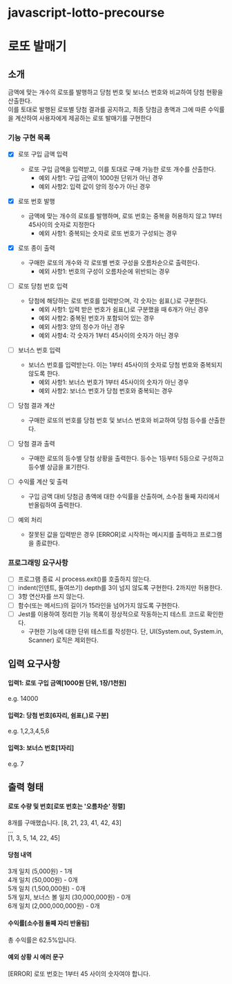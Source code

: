 # javascript-lotto-precourse

# 로또 발매기

## 소개
금액에 맞는 개수의 로또를 발행하고 당첨 번호 및 보너스 번호와 비교하여 당첨 현황을 산출한다.  
이를 토대로 발행된 로또별 당첨 결과를 공지하고, 최종 당첨금 총액과 그에 따른 수익률을 계산하여 사용자에게 제공하는 로또 발매기를 구현한다

### 기능 구현 목록
- [x] 로또 구입 금액 입력
     - 로또 구입 금액을 입력받고, 이를 토대로 구매 가능한 로또 개수를 산출한다.
       - 예외 사항1: 구입 금액이 1000원 단위가 아닌 경우
       - 예외 사항2: 입력 값이 양의 정수가 아닌 경우

- [x] 로또 번호 발행
     - 금액에 맞는 개수의 로또를 발행하며, 로또 번호는 중복을 허용하지 않고 1부터 45사이의 숫자로 지정한다  
       - 예외 사항1: 중복되는 숫자로 로또 번호가 구성되는 경우

- [x] 로또 종이 출력
     - 구매한 로또의 개수와 각 로또별 번호 구성을 오름차순으로 출력한다. 
       - 예외 사항1: 번호의 구성이 오름차순에 위반되는 경우       

- [ ] 로또 당첨 번호 입력
     - 당첨에 해당하는 로또 번호를 입력받으며, 각 숫자는 쉼표(,)로 구분한다.
       - 예외 사항1: 입력 받은 번호가 쉼표(,)로 구분했을 때 6개가 아닌 경우
       - 예외 사항2: 중복된 번호가 포함되어 있는 경우
       - 예외 사항3: 양의 정수가 아닌 경우
       - 예외 사항4: 각 숫자가 1부터 45사이의 숫자가 아닌 경우

- [ ] 보너스 번호 입력
     - 보너스 번호를 입력받는다. 이는 1부터 45사이의 숫자로 당첨 번호와 중복되지 않도록 한다.
       - 예외 사항1: 보너스 번호가 1부터 45사이의 숫자가 아닌 경우 
       - 예외 사항2: 보너스 번호가 당첨 번호와 중복되는 경우      

- [ ] 당첨 결과 계산
     - 구매한 로또의 번호를 당첨 번호 및 보너스 번호와 비교하여 당첨 등수를 산출한다.

- [ ] 당첨 결과 출력
     - 구매한 로또의 등수별 당첨 상황을 출력한다. 등수는 1등부터 5등으로 구성하고 등수별 상금을 표기한다.
    
- [ ] 수익률 계산 및 출력
     - 구입 금액 대비 당첨금 총액에 대한 수익률을 산출하며, 소수점 둘째 자리에서 반올림하여 출력한다.

- [ ] 예외 처리
     - 잘못된 값을 입력받은 경우 [ERROR]로 시작하는 메시지를 출력하고 프로그램을 종료한다. 


### 프로그래밍 요구사항
- [ ] 프로그램 종료 시 process.exit()를 호출하지 않는다.
- [ ] indent(인덴트, 들여쓰기) depth를 3이 넘지 않도록 구현한다. 2까지만 허용한다.
- [ ] 3항 연산자를 쓰지 않는다.
- [ ] 함수(또는 메서드)의 길이가 15라인을 넘어가지 않도록 구현한다.
- [ ] Jest를 이용하여 정리한 기능 목록이 정상적으로 작동하는지 테스트 코드로 확인한다.
     - 구현한 기능에 대한 단위 테스트를 작성한다. 단, UI(System.out, System.in, Scanner) 로직은 제외한다.


## 입력 요구사항
#### 입력1: 로또 구입 금액[1000원 단위, 1장/1천원]
e.g. 14000  
#### 입력2: 당첨 번호[6자리, 쉼표(,)로 구분]
e.g. 1,2,3,4,5,6  
#### 입력3: 보너스 번호[1자리]
e.g. 7  

## 출력 형태
#### 로또 수량 및 번호[로또 번호는 '오름차순' 정렬]
8개를 구매했습니다.
[8, 21, 23, 41, 42, 43]  
...  
[1, 3, 5, 14, 22, 45]  
#### 당첨 내역
3개 일치 (5,000원) - 1개  
4개 일치 (50,000원) - 0개  
5개 일치 (1,500,000원) - 0개  
5개 일치, 보너스 볼 일치 (30,000,000원) - 0개  
6개 일치 (2,000,000,000원) - 0개  
#### 수익률[소수점 둘째 자리 반올림]
총 수익률은 62.5%입니다.  
#### 예외 상황 시 에러 문구
[ERROR] 로또 번호는 1부터 45 사이의 숫자여야 합니다.  